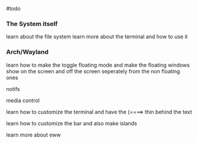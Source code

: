 
#todo 

### The System itself

learn about the file system
learn more about the terminal and how to use it

### Arch/Wayland

learn how to make the toggle floating mode and make the floating windows show on the screen and off the screen seperately from the non floating ones

notifs

media control

learn how to customize the terminal and have the (====> thin behind the text

learn how to customize the bar and also make islands

learn more about eww
